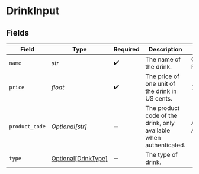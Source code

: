 # DrinkInput


## Fields

| Field                                                             | Type                                                              | Required                                                          | Description                                                       | Example                                                           |
| ----------------------------------------------------------------- | ----------------------------------------------------------------- | ----------------------------------------------------------------- | ----------------------------------------------------------------- | ----------------------------------------------------------------- |
| `name`                                                            | *str*                                                             | :heavy_check_mark:                                                | The name of the drink.                                            | Old Fashioned                                                     |
| `price`                                                           | *float*                                                           | :heavy_check_mark:                                                | The price of one unit of the drink in US cents.                   | 1000                                                              |
| `product_code`                                                    | *Optional[str]*                                                   | :heavy_minus_sign:                                                | The product code of the drink, only available when authenticated. | AC-A2DF3                                                          |
| `type`                                                            | [Optional[DrinkType]](../../models/shared/drinktype.md)           | :heavy_minus_sign:                                                | The type of drink.                                                |                                                                   |